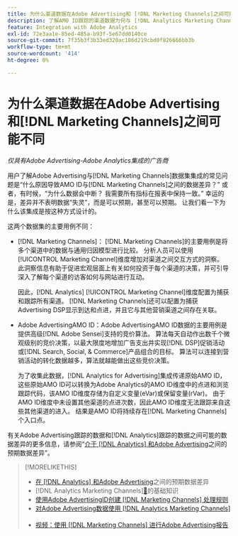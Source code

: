 ```yaml
---
title: 为什么渠道数据在Adobe Advertising和 [!DNL Marketing Channels]之间可能不同
description: 了解AMO ID跟踪的渠道数据为何与 [!DNL Analytics Marketing Channels]跟踪的渠道数据不同。
feature: Integration with Adobe Analytics
exl-id: 72e3aa1e-85ed-485a-b93f-5e67dd0140ce
source-git-commit: 7f35b3f3b33ed320ac186d219cbd0f826666bb3b
workflow-type: tm+mt
source-wordcount: '414'
ht-degree: 0%

---
```


# 为什么渠道数据在Adobe Advertising和[!DNL Marketing Channels]之间可能不同

*仅具有Adobe Advertising-Adobe Analytics集成的广告商*

用户了解Adobe Advertising与[!DNL Marketing Channels]数据集集成的常见问题是“什么原因导致AMO ID与[!DNL Marketing Channels]之间的数据差异？” 或者，有时候，“为什么数据会中断？ 我需要所有指标在报表中保持一致。” 幸运的是，差异并不表明数据“失灵”，而是可以预期，甚至可以预期。 让我们看一下为什么该集成是按这种方式设计的。

这两个数据集的主要用例不同：

* [!DNL Marketing Channels]： [!DNL Marketing Channels]的主要用例是将多个渠道中的数据与通用归因模型进行比较。 分析人员可以使用[!UICONTROL Marketing Channel]维度增加对渠道之间交互方式的洞察。 此洞察信息有助于促进宏观层面上有关如何投资于每个渠道的决策，并可引导深入了解每个渠道的访客如何与网站进行互动。

  因此，[!DNL Analytics] [!UICONTROL Marketing Channel]维度配置为捕获和跟踪所有渠道。 [!DNL Marketing Channels]还可以配置为捕获Advertising DSP显示到达和点进，并且它与其他营销渠道之间存在关联。

* Adobe AdvertisingAMO ID：Adobe AdvertisingAMO ID数据的主要用例是提供高级[!DNL Adobe Sensei]支持的竞价算法。 算法每天自动作出数千个微观级别的竞价决策，以最大限度地增加广告支出并实现[!DNL DSP]促销活动或[!DNL Search, Social, & Commerce]产品组合的目标。 算法可以连接到营销活动的转化数据越多，算法就越能做出这些竞价决策。

  为了收集此数据，[!DNL Analytics for Advertising]集成传递原始AMO ID，这些原始AMO ID可以转换为Adobe Analytics的AMO ID维度中的点进和浏览跟踪代码，该AMO ID维度存储为自定义变量(eVar)或保留变量(rVar)。 由于AMO ID维度中未设置其他渠道的点进次数，因此AMO ID维度无法跟踪来自这些其他渠道的进入。 结果是AMO ID将持续存在[!DNL Marketing Channels]个入口点。

有关Adobe Advertising跟踪的数据和[!DNL Analytics]跟踪的数据之间可能的数据差异的更多信息，请参阅“[介于 [!DNL Analytics] 和Adobe Advertising](../data-variances.md)之间的预期数据差异”。

>[!MORELIKETHIS]
>
>* [在 [!DNL Analytics] 和Adobe Advertising](/help/integrations/analytics/data-variances.md)之间的预期数据差异
>*  [!DNL Analytics Marketing Channels][&#128279;](mc-overview.md)的基础知识
>* [使用Adobe AdvertisingID创建 [!DNL Marketing Channels] 处理规则](mc-ids.md)
>* [对Adobe Advertising数据使用 [!DNL Analytics Marketing Channels] &#x200B;](mc-ac-data.md)
>* [视频：使用 [!DNL Marketing Channels] 进行Adobe Advertising报告](https://experienceleague.adobe.com/docs/advertising-learn/tutorials/analytics/analytics-reporting-a4adc.html?lang=zh-Hans)
